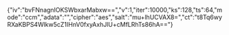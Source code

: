 {"iv":"bvFNnagnIOKSWbxarMabxw==","v":1,"iter":10000,"ks":128,"ts":64,"mode":"ccm","adata":"","cipher":"aes","salt":"mu+lhUCVAX8=","ct":"t8Tq6wyRXaKBPS4Wlkw5cZ1IHnV0fxyAxhJlU+cMfLRhTs86hA=="}
